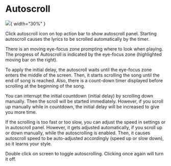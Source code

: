 # Autoscroll
![](./assets/screenshots-mobile-en/03.png){ width="30%" }

Click autoscroll icon on top action bar to show autoscroll panel.
Starting autoscroll causes the lyrics to be scrolled automatically by the timer.

There is an moving eye-focus zone prompting where to look when playing.
The progress of Autoscroll is indicated by the eye-focus zone (highlighted moving bar on the right).

To apply the initial delay, the autoscroll waits until the eye-focus zone enters the middle of the screen.
Then, it starts scrolling the song until the end of song is reached.
Also, there is a count-down timer displayed before scrolling at the beginning of the song.

You can interrupt the initial countdown (initial delay) by scrolling down manually.
Then the scroll will be started immediately.
However, if you scroll up manually while in countdown,
the initial delay will be increased to give you more time.

If the scrolling is too fast or too slow,
you can adjust the speed in settings or in autoscroll panel.
However, it gets adjusted automatically, if you scroll up or down manually,
while the autoscrolling is enabled.
Then, it causes autoscroll speed to be auto-adjusted accordingly (speed up or slow down),
so it learns your style.

Double click on screen to toggle autoscrolling. Clicking once again will turn it off.
